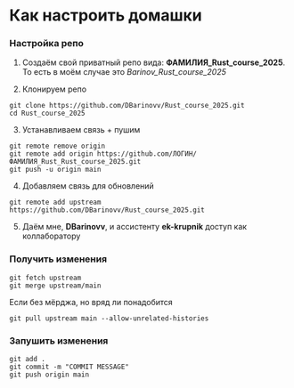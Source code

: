 # Как настроить домашки

### Настройка репо
1) Создаём свой приватный репо вида: **ФАМИЛИЯ_Rust_course_2025**. То есть в моём случае это *Barinov_Rust_course_2025*

2) Клонируем репо
```
git clone https://github.com/DBarinovv/Rust_course_2025.git
cd Rust_course_2025
```

3) Устанавливаем связь + пушим
```
git remote remove origin
git remote add origin https://github.com/ЛОГИН/ФАМИЛИЯ_Rust_Rust_course_2025.git
git push -u origin main
```

4) Добавляем связь для обновлений
```
git remote add upstream https://github.com/DBarinovv/Rust_course_2025.git
```

5) Даём мне, **DBarinovv**, и ассистенту **ek-krupnik** доступ как коллаборатору

### Получить изменения
```
git fetch upstream
git merge upstream/main
```

Если без мёрджа, но вряд ли понадобится
```
git pull upstream main --allow-unrelated-histories
```

### Запушить изменения
```
git add .
git commit -m "COMMIT MESSAGE"
git push origin main
```
